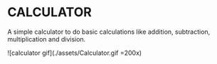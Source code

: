 # CALCULATOR

A simple calculator to do basic calculations like addition, subtraction, multiplication and division.

![calculator gif](./assets/Calculator.gif =200x)
